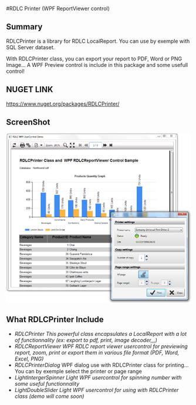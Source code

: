 #RDLC Printer (WPF ReportViewer control)

## Summary

RDLCPrinter is a library for RDLC LocalReport. You can use by exemple with SQL Server dataset.

With RDLCPrinter class, you can export your report to PDF, Word or PNG Image... A WPF Preview control is include in this package and some usefull control!

## NUGET LINK
https://www.nuget.org/packages/RDLCPrinter/

## ScreenShot
![example](RDLCPrinterDemo.png?raw=true)

## What RDLCPrinter Include
* *RDLCPrinter* _This powerful class encapsulates a LocalReport with a lot of functionnality (ex: export to pdf, print, image decoder,,,)_
* *RDLCReportViewer* _WPF RDLC report viewer usercontrol for previewing report, zoom, print or export them in various file format (PDF, Word, Excel, PNG)_
* *RDLCPrinterDialog* WPF dialog use with RDLCPrinter class for printing... You can by exemple select the printer or page range
* *LightIntergerSpinner* _Light WPF usercontrol for spinning number with some useful functionnality_
* *LightDoubleSlider* _Light WPF usercontrol for using with RDLCPrinter class *(demo will come soon)*_

